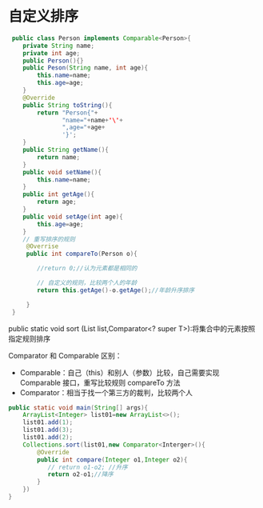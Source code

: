 # 自定义排序

```java
 public class Person implements Comparable<Person>{
    private String name;
    private int age;
    public Person(){}
    public Peson(String name, int age){
        this.name=name;
        this.age=age;
    }
    @Override
    public String toString(){
        return "Person{"+
               "name="+name+'\'+
               ",age="+age+
               '}';
    }
    public String getName(){
        return name;
    }
    public void setName(){
        this.name=name;
    }
    public int getAge(){
        return age;
    }
    public void setAge(int age){
        this.age=age;
    }
    // 重写排序的规则
     @Overrise
     public int compareTo(Person o){

        //return 0;//认为元素都是相同的

        // 自定义的规则，比较两个人的年龄
        return this.getAge()-o.getAge();//年龄升序排序

     }
 }
```

public static <T> void sort (List<T> list,Comparator<? super T>):将集合中的元素按照指定规则排序

Comparator 和 Comparable 区别：

- Comparable：自己（this）和别人（参数）比较，自己需要实现 Comparable 接口，重写比较规则 compareTo 方法
- Comparator：相当于找一个第三方的裁判，比较两个人

```java
public static void main(String[] args){
    ArrayList<Integer> list01=new ArrayList<>();
    list01.add(1);
    list01.add(3);
    list01.add(2);
    Collections.sort(list01,new Comparator<Interger>(){
        @Override
        public int compare(Integer o1,Integer o2){
           // return o1-o2; //升序
           return o2-o1;//降序
        }
    })
}
```
